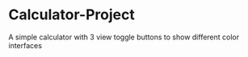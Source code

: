 # Calculator-Project
A simple calculator with 3 view toggle buttons to show different color interfaces
